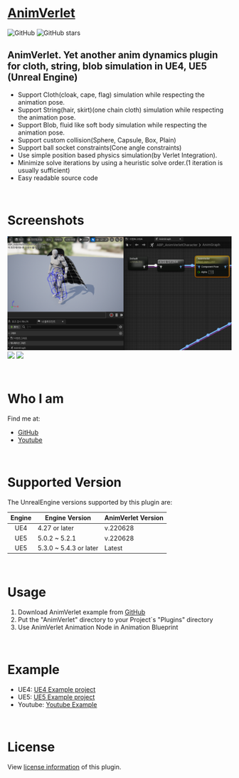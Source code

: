 # [**AnimVerlet**](https://github.com/chonjay21/AnimVerlet)
![GitHub](https://img.shields.io/github/license/chonjay21/AnimVerlet)
![GitHub stars](https://img.shields.io/github/stars/chonjay21/AnimVerlet?style=social)
## AnimVerlet. Yet another anim dynamics plugin for cloth, string, blob simulation in UE4, UE5 (Unreal Engine)
* Support Cloth(cloak, cape, flag) simulation while respecting the animation pose.
* Support String(hair, skirt)(one chain cloth) simulation while respecting the animation pose.
* Support Blob, fluid like soft body simulation while respecting the animation pose.
* Support custom collision(Sphere, Capsule, Box, Plain)
* Support ball socket constraints(Cone angle constraints)
* Use simple position based physics simulation(by Verlet Integration).
* Minimize solve iterations by using a heuristic solve order.(1 iteration is usually sufficient)
* Easy readable source code

<br />

# Screenshots
![](https://github.com/chonjay21/Screenshots/blob/main/AnimVerlet_UE5.png)
![](https://github.com/chonjay21/Screenshots/blob/main/AnimVerlet_Short.gif)
![](https://github.com/chonjay21/Screenshots/blob/main/AnimVerlet_Graph.gif)

<br />

# Who I am

Find me at:
* [GitHub](https://github.com/chonjay21)
* [Youtube](https://www.youtube.com/channel/UCIwbmzMBsIJ0FVHlbyOGPDg/featured)

<br />

# Supported Version

The UnrealEngine versions supported by this plugin are:

| Engine | Engine Version | AnimVerlet Version |
| :----: | --- | --- |
| UE4 | 4.27 or later | v.220628  |
| UE5 | 5.0.2 ~ 5.2.1 | v.220628 |
| UE5 | 5.3.0 ~ 5.4.3 or later | Latest |

<br />

# Usage

1. Download AnimVerlet example from [GitHub](https://github.com/chonjay21/AnimVerlet)
2. Put the "AnimVerlet" directory to your Project`s "Plugins" directory
3. Use AnimVerlet Animation Node in Animation Blueprint

<br />

# Example

* UE4: [UE4 Example project](https://github.com/chonjay21/AnimVerletExample_UE4)
* UE5: [UE5 Example project](https://github.com/chonjay21/AnimVerletExample_UE5)
* Youtube: [Youtube Example](https://youtu.be/3p2-tD12Z5A)

<br />

# License

View [license information](https://github.com/chonjay21/AnimVerlet/blob/master/LICENSE) of this plugin.
